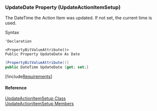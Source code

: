 ﻿### UpdateDate Property (UpdateActionItemSetup)

The DateTime the Action Item was updated. If not set, the current time is used.

Syntax

```vbnet
'Declaration

<PropertyBitValueAttribute()>
Public Property UpdateDate As Date
```

```csharp
[PropertyBitValueAttribute()]
public DateTime UpdateDate {get; set;}
```

[!include[Requirements](../partials/requirements.md)]

#### Reference

[UpdateActionItemSetup Class](FChoice.Toolkits.Clarify~FChoice.Toolkits.Clarify.Sales.UpdateActionItemSetup.md)  
[UpdateActionItemSetup Members](FChoice.Toolkits.Clarify~FChoice.Toolkits.Clarify.Sales.UpdateActionItemSetup_members.md)